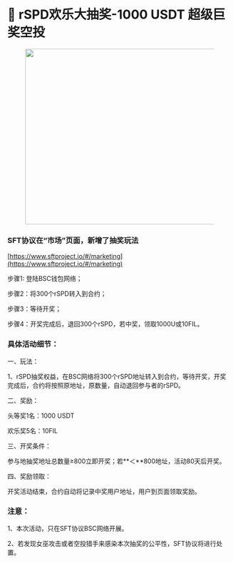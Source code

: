 # 🍬 rSPD欢乐大抽奖-1000 USDT 超级巨奖空投

<figure><img src="https://miro.medium.com/v2/resize:fit:700/0*NErdb6nzr9SR3Z5V" alt="" height="394" width="700"><figcaption></figcaption></figure>

### SFT协议在“市场”页面，新增了抽奖玩法 <a href="#183f" id="183f"></a>

[https://www.sftproject.io/#/marketing](https://www.sftproject.io/#/marketing)

步骤1: 登陆BSC钱包网络；

步骤2：将300个rSPD转入到合约；

步骤3：等待开奖；

步骤4：开奖完成后，退回300个rSPD，若中奖，领取1000U或10FIL。

### 具体活动细节： <a href="#dc0d" id="dc0d"></a>

一、玩法：

1、rSPD抽奖权益，在BSC网络将300个rSPD地址转入到合约，等待开奖，开奖完成后，合约将按照原地址，原数量，自动退回参与者的rSPD。

二、奖励：

头等奖1名：1000 USDT

欢乐奖5名：10FIL

三、开奖条件：

参与地抽奖地址总数量≥800立即开奖；若**＜**800地址，活动80天后开奖。

四、奖励领取：

开奖活动结束，合约自动将记录中奖用户地址，用户到页面领取奖励。

### 注意： <a href="#ad27" id="ad27"></a>

1、本次活动，只在SFT协议BSC网络开展。

2、若发现女巫攻击或者空投猎手来感染本次抽奖的公平性，SFT协议将进行处置。
